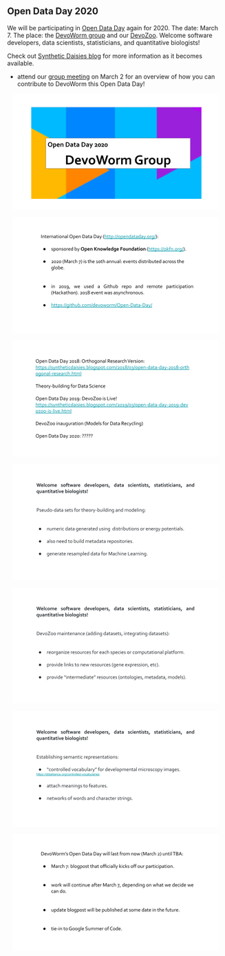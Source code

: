 ## Open Data Day 2020

We will be participating in [Open Data Day](https://opendataday.org/) again for 2020. The date: March 7. The place: the [DevoWorm group](https://devoworm.weebly.com/) and our [DevoZoo](https://devoworm.github.io/). Welcome software developers, data scientists, statisticians, and quantitative biologists!  

Check out [Synthetic Daisies blog](http://syntheticdaisies.blogspot.com/) for more information as it becomes available.  

* attend our [group meeting](https://tiny.cc/DevoWorm) on March 2 for an overview of how you can contribute to DevoWorm this Open Data Day!

<p align="center">
  <img width="480" height="270" src="https://github.com/devoworm/Open-Data-Day/blob/master/2020/Slides/Open%20Data%20Day%202020.png"><BR>
</p>
  
<p align="center">
  <img width="480" height="270" src="https://github.com/devoworm/Open-Data-Day/blob/master/2020/Slides/Open%20Data%20Day%202020%20(1).png"><BR>
</p>
  
<p align="center">
  <img width="480" height="270" src="https://github.com/devoworm/Open-Data-Day/blob/master/2020/Slides/Open%20Data%20Day%202020%20(2).png"><BR>
</p>
  
<p align="center">
  <img width="480" height="270" src="https://github.com/devoworm/Open-Data-Day/blob/master/2020/Slides/Open%20Data%20Day%202020%20(3).png"><BR>
</p>
  
<p align="center">
  <img width="480" height="270" src="https://github.com/devoworm/Open-Data-Day/blob/master/2020/Slides/Open%20Data%20Day%202020%20(4).png"><BR>
</p>
  
<p align="center">
  <img width="480" height="270" src="https://github.com/devoworm/Open-Data-Day/blob/master/2020/Slides/Open%20Data%20Day%202020%20(5).png"><BR>
</p>
  
<p align="center">
  <img width="480" height="270" src="https://github.com/devoworm/Open-Data-Day/blob/master/2020/Slides/Open%20Data%20Day%202020%20(6).png"><BR>
</p>
